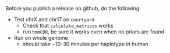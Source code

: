 Before you publish a release on github, do the following:
 * Test chrX and chr17 on `courtyard`
   - Check that `calculate_matrices` works
   - run `hmmCDR`, be sure it works even when no priors are found
 * Run on whole genome
   - should take ~10-30 minutes per haplotype in human
